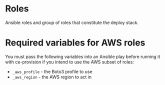 # Roles
Ansible roles and group of roles that constitute the deploy stack.
<!--TOC-->
<!--ENDTOC-->

# Required variables for AWS roles
You must pass the following variables into an Ansible play before running it with ce-provision if you intend to use the AWS subset of roles:

* `_aws_profile` - the Boto3 profile to use
* `_aws_region` - the AWS region to act in
